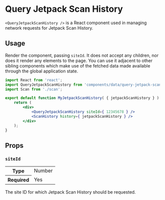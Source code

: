 # Query Jetpack Scan History

`<QueryJetpackScanHistory />` is a React component used in managing network requests for Jetpack Scan History.

## Usage

Render the component, passing `siteId`. It does not accept any children, nor does it render any elements to the page. You can use it adjacent to other sibling components which make use of the fetched data made available through the global application state.

```jsx
import React from 'react';
import QueryJetpackScanHistory from 'components/data/query-jetpack-scan-history';
import Scan from './scan';

export default function MyJetpackScanHistory( { jetpackScanHistory } ) {
	return (
		<div>
			<QueryJetpackScanHistory siteId={ 12345678 } />
			<ScanHistory history={ jetpackScanHistory } />
		</div>
	);
}
```

## Props

### `siteId`

<table>
	<tr><th>Type</th><td>Number</td></tr>
	<tr><th>Required</th><td>Yes</td></tr>
</table>

The site ID for which Jetpack Scan History should be requested.
